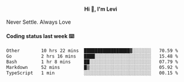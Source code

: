 <h4 style="text-align: center;">Hi 👋, I'm Levi</h4>  Never Settle. Always Love
<!---<img align="right" alt="Coding" width="300" src="https://i.pinimg.com/originals/81/17/8b/81178b47a8598f0c81c4799f2cdd4057.gif"></p> --->

#### Coding status last week ⌨️

<!--START_SECTION:waka-->

```txt
Other        10 hrs 22 mins  █████████████████▓░░░░░░░   70.59 %
Go           2 hrs 16 mins   ████░░░░░░░░░░░░░░░░░░░░░   15.48 %
Bash         1 hr 8 mins     ██░░░░░░░░░░░░░░░░░░░░░░░   07.79 %
Markdown     52 mins         █▒░░░░░░░░░░░░░░░░░░░░░░░   05.92 %
TypeScript   1 min           ░░░░░░░░░░░░░░░░░░░░░░░░░   00.15 %
```

<!--END_SECTION:waka-->
